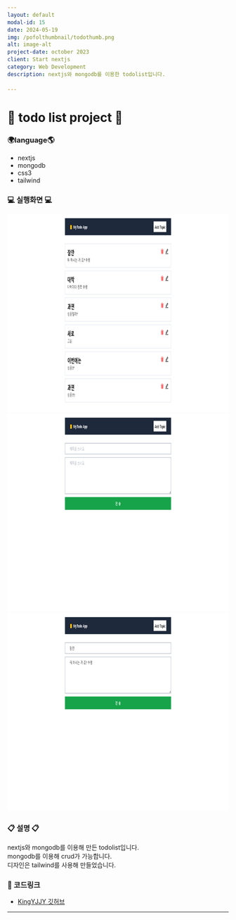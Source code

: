 ```yaml
---
layout: default
modal-id: 15
date: 2024-05-19
img: /pofolthumbnail/todothumb.png
alt: image-alt
project-date: october 2023
client: Start nextjs
category: Web Development
description: nextjs와 mongodb를 이용한 todolist입니다.

---
```



# 📒 todo list project 📝
### 🌍language🌎
- nextjs
- mongodb
- css3
- tailwind

  



### 💻 실행화면 💻
<img src="../img/project/toweb/first.png" width="800" height="450">  
<img src="../img/project/toweb/create.png" width="800" height="450">  
<img src="../img/project/toweb/edit.png" width="800" height="450">  
 




### 📋 설명 📋

nextjs와 mongodb를 이용해 만든 todolist입니다.<br/>
mongodb를 이용해 crud가 가능합니다.<br/>
디자인은 tailwind를 사용해 만들었습니다.




### 📌 코드링크 
- [KingYJJY 깃허브](https://github.com/kingyjjy/todo-web "https://github.com/kingyjjy/todo-web")
  


---